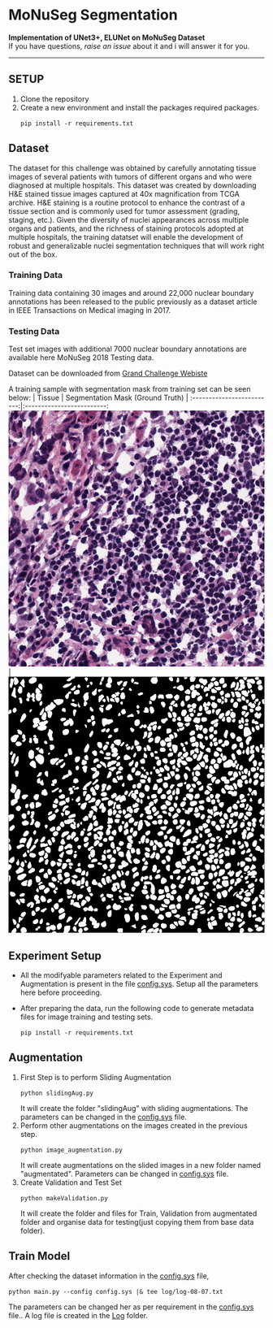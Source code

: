 # MoNuSeg Segmentation


__Implementation of UNet3+, ELUNet on MoNuSeg Dataset__ <br>
If you have questions, *raise an issue* about it and i will answer it for you.
***

## SETUP
1. Clone the repository
2. Create a new environment and install the packages required packages.
    <pre><code>pip install -r requirements.txt</code></pre>

## Dataset
The dataset for this challenge was obtained by carefully annotating tissue images of several patients with tumors of different organs and who were diagnosed at multiple hospitals. This dataset was created by downloading H&E stained tissue images captured at 40x magnification from TCGA archive. H&E staining is a routine protocol to enhance the contrast of a tissue section and is commonly used for tumor assessment (grading, staging, etc.). Given the diversity of nuclei appearances across multiple organs and patients, and the richness of staining protocols adopted at multiple hospitals, the training datatset will enable the development of robust and generalizable nuclei segmentation techniques that will work right out of the box.

### Training Data
Training data containing 30 images and around 22,000 nuclear boundary annotations has been released to the public previously as a dataset article in IEEE Transactions on Medical imaging in 2017.

### Testing Data
Test set images with additional 7000 nuclear boundary annotations are available here MoNuSeg 2018 Testing data.

Dataset can be downloaded from [Grand Challenge Webiste](https://monuseg.grand-challenge.org/)

A training sample with segmentation mask from training set can be seen below:
 |      Tissue             | Segmentation Mask (Ground Truth)  |
:-------------------------:|:-------------------------:
![](./Dataset/sample/image.png)  |  ![](./Dataset/sample/label.png)

## Experiment Setup
* All the modifyable parameters related to the Experiment and Augmentation is present in the file [config.sys](config.sys). Setup all the parameters here before proceeding.

* After preparing the data, run the following code to generate metadata files for image training and testing sets.
    <pre><code>pip install -r requirements.txt</code></pre>

## Augmentation
1. First Step is to perform Sliding Augmentation
    <pre><code>python slidingAug.py</code></pre>
    It will create the folder "slidingAug" with sliding augmentations. The parameters can be changed in the [config.sys](config.sys) file.
2. Perform other augmentations on the images created in the previous step.
    <pre><code>python image_augmentation.py</code></pre>
    It will create augmentations on the slided images in a new folder named "augmentated". Parameters can be changed in [config.sys](config.sys) file.
3. Create Validation and Test Set
    <pre><code>python makeValidation.py</code></pre>
    It will create the folder and files for Train, Validation from augmentated folder and organise data for testing(just copying them from base data folder).

## Train Model
After checking the dataset information in the [config.sys](config.sys) file,
<pre><code>python main.py --config config.sys |& tee log/log-08-07.txt</code></pre>
The parameters can be changed her as per requirement in the [config.sys](config.sys) file.. A log file is created in the [Log](log/) folder.
